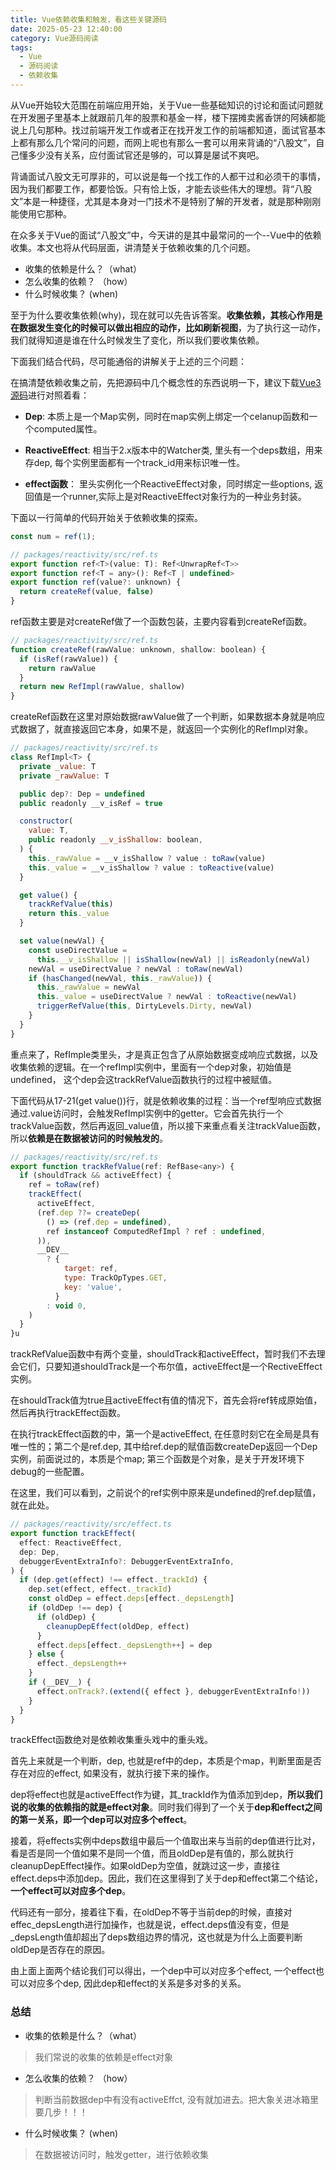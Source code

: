 ```yaml
---
title: Vue依赖收集和触发，看这些关键源码
date: 2025-05-23 12:40:00
category: Vue源码阅读
tags:
  - Vue
  - 源码阅读
  - 依赖收集
---
```


从Vue开始较大范围在前端应用开始，关于Vue一些基础知识的讨论和面试问题就在开发圈子里基本上就跟前几年的股票和基金一样，楼下摆摊卖酱香饼的阿姨都能说上几句那种。找过前端开发工作或者正在找开发工作的前端都知道，面试官基本上都有那么几个常问的问题，而网上呢也有那么一套可以用来背诵的“八股文”，自己懂多少没有关系，应付面试官还是够的，可以算是屡试不爽吧。

背诵面试八股文无可厚非的，可以说是每一个找工作的人都干过和必须干的事情，因为我们都要工作，都要恰饭。只有恰上饭，才能去谈些伟大的理想。背“八股文”本是一种捷径，尤其是本身对一门技术不是特别了解的开发者，就是那种刚刚能使用它那种。

在众多关于Vue的面试“八股文”中，今天讲的是其中最常问的一个--Vue中的依赖收集。本文也将从代码层面，讲清楚关于依赖收集的几个问题。
-  收集的依赖是什么？（what）
-  怎么收集的依赖？  （how）
-  什么时候收集？     (when)

至于为什么要收集依赖(why)，现在就可以先告诉答案。**收集依赖，其核心作用是在数据发生变化的时候可以做出相应的动作，比如刷新视图**，为了执行这一动作，我们就得知道是谁在什么时候发生了变化，所以我们要收集依赖。


下面我们结合代码，尽可能通俗的讲解关于上述的三个问题：



在搞清楚依赖收集之前，先把源码中几个概念性的东西说明一下，建议下载[Vue3源码](https://github.com/vuejs/core)进行对照着看：
-  **Dep**: 本质上是一个Map实例，同时在map实例上绑定一个celanup函数和一个computed属性。
- **ReactiveEffect**: 相当于2.x版本中的Watcher类, 里头有一个deps数组，用来存dep, 每个实例里面都有一个track_id用来标识唯一性。

- **effect函数**： 里头实例化一个ReactiveEffect对象，同时绑定一些options, 返回值是一个runner,实际上是对ReactiveEffect对象行为的一种业务封装。

下面以一行简单的代码开始关于依赖收集的探索。
```Javascript
const num = ref(1);
```
```Javascript
// packages/reactivity/src/ref.ts
export function ref<T>(value: T): Ref<UnwrapRef<T>>
export function ref<T = any>(): Ref<T | undefined>
export function ref(value?: unknown) {
  return createRef(value, false)
}
```
ref函数主要是对createRef做了一个函数包装，主要内容看到createRef函数。

```Javascript
// packages/reactivity/src/ref.ts
function createRef(rawValue: unknown, shallow: boolean) {
  if (isRef(rawValue)) {
    return rawValue
  }
  return new RefImpl(rawValue, shallow)
}
```
createRef函数在这里对原始数据rawValue做了一个判断，如果数据本身就是响应式数据了，就直接返回它本身，如果不是，就返回一个实例化的RefImpl对象。


```Javascript
// packages/reactivity/src/ref.ts
class RefImpl<T> {
  private _value: T
  private _rawValue: T

  public dep?: Dep = undefined
  public readonly __v_isRef = true

  constructor(
    value: T,
    public readonly __v_isShallow: boolean,
  ) {
    this._rawValue = __v_isShallow ? value : toRaw(value)
    this._value = __v_isShallow ? value : toReactive(value)
  }

  get value() {
    trackRefValue(this)
    return this._value
  }

  set value(newVal) {
    const useDirectValue =
      this.__v_isShallow || isShallow(newVal) || isReadonly(newVal)
    newVal = useDirectValue ? newVal : toRaw(newVal)
    if (hasChanged(newVal, this._rawValue)) {
      this._rawValue = newVal
      this._value = useDirectValue ? newVal : toReactive(newVal)
      triggerRefValue(this, DirtyLevels.Dirty, newVal)
    }
  }
}
```
重点来了，RefImple类里头，才是真正包含了从原始数据变成响应式数据，以及收集依赖的逻辑。在一个refImpl实例中，里面有一个dep对象，初始值是undefined， 这个dep会这trackRefValue函数执行的过程中被赋值。

下面代码从17-21(get value())行，就是依赖收集的过程：当一个ref型响应式数据通过.value访问时，会触发RefImpl实例中的getter。它会首先执行一个trackValue函数，然后再返回_value值，所以接下来重点看关注trackValue函数，所以**依赖是在数据被访问的时候触发的**。

```Javascript
// packages/reactivity/src/ref.ts
export function trackRefValue(ref: RefBase<any>) {
  if (shouldTrack && activeEffect) {
    ref = toRaw(ref)
    trackEffect(
      activeEffect,
      (ref.dep ??= createDep(
        () => (ref.dep = undefined),
        ref instanceof ComputedRefImpl ? ref : undefined,
      )),
      __DEV__
        ? {
            target: ref,
            type: TrackOpTypes.GET,
            key: 'value',
          }
        : void 0,
    )
  }
}u
```

trackRefValue函数中有两个变量，shouldTrack和activeEffect，暂时我们不去理会它们，只要知道shouldTrack是一个布尔值，activeEffect是一个RectiveEffect实例。

在shouldTrack值为true且activeEffect有值的情况下，首先会将ref转成原始值，然后再执行trackEffect函数。

在执行trackEffect函数的中，第一个是activeEffect, 在任意时刻它在全局是具有唯一性的；第二个是ref.dep, 其中给ref.dep的赋值函数createDep返回一个Dep实例，前面说过的，本质是个map; 第三个函数是个对象，是关于开发环境下debug的一些配置。

在这里，我们可以看到，之前说个的ref实例中原来是undefined的ref.dep赋值，就在此处。

```Javascript
// packages/reactivity/src/effect.ts
export function trackEffect(
  effect: ReactiveEffect,
  dep: Dep,
  debuggerEventExtraInfo?: DebuggerEventExtraInfo,
) {
  if (dep.get(effect) !== effect._trackId) {
    dep.set(effect, effect._trackId)
    const oldDep = effect.deps[effect._depsLength]
    if (oldDep !== dep) {
      if (oldDep) {
        cleanupDepEffect(oldDep, effect)
      }
      effect.deps[effect._depsLength++] = dep
    } else {
      effect._depsLength++
    }
    if (__DEV__) {
      effect.onTrack?.(extend({ effect }, debuggerEventExtraInfo!))
    }
  }
}
```
trackEffect函数绝对是依赖收集重头戏中的重头戏。

首先上来就是一个判断，dep, 也就是ref中的dep，本质是个map，判断里面是否存在对应的effect, 如果没有，就执行接下来的操作。

dep将effect也就是activeEffect作为键，其_trackId作为值添加到dep，**所以我们说的收集的依赖指的就是effect对象**。同时我们得到了一个关于**dep和effect之间的第一关系，即一个dep可以对应多个effect**。

接着，将effects实例中deps数组中最后一个值取出来与当前的dep值进行比对，看是否是同一个值如果不是同一个值，而且oldDep是有值的，那么就执行cleanupDepEffect操作。如果oldDep为空值，就跳过这一步，直接往effect.deps中添加dep。因此，我们在这里得到了关于dep和effect第二个结论，**一个effect可以对应多个dep**。

代码还有一部分，接着往下看，在oldDep不等于当前dep的时候，直接对effec_depsLength进行加操作，也就是说，effect.deps值没有变，但是_depsLength值却超出了deps数组边界的情况，这也就是为什么上面要判断oldDep是否存在的原因。


由上面上面两个结论我们可以得出，一个dep中可以对应多个effect, 一个effect也可以对应多个dep, 因此dep和effect的关系是多对多的关系。

### 总结

-  收集的依赖是什么？（what）
  > 我们常说的收集的依赖是effect对象

-  怎么收集的依赖？  （how）
 > 判断当前数据dep中有没有activeEffct, 没有就加进去。把大象关进冰箱里要几步！！！
-  什么时候收集？     (when)
> 在数据被访问时，触发getter，进行依赖收集
